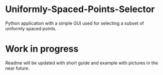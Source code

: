 # Uniformly-Spaced-Points-Selector
Python application with a simple GUI used for selecting a subset of uniformly spaced points.

# Work in progress
Readme will be updated with short guide and example with pictures in the near future.

